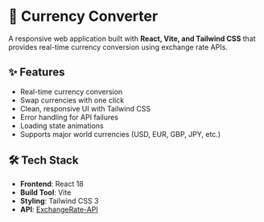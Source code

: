 # 💱 Currency Converter

A responsive web application built with **React, Vite, and Tailwind CSS** that provides real-time currency conversion using exchange rate APIs.



## ✨ Features
- Real-time currency conversion
- Swap currencies with one click
- Clean, responsive UI with Tailwind CSS
- Error handling for API failures
- Loading state animations
- Supports major world currencies (USD, EUR, GBP, JPY, etc.)



## 🛠 Tech Stack
- **Frontend**: React 18
- **Build Tool**: Vite
- **Styling**: Tailwind CSS 3
- **API**: [ExchangeRate-API](https://www.exchangerate-api.com)

